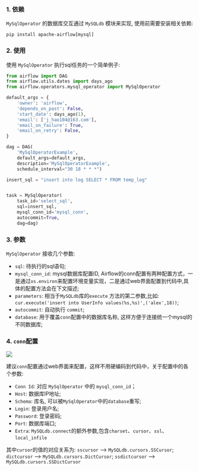 ### 1. 依赖
 `MySqlOperator` 的数据库交互通过 `MySQLdb` 模块来实现, 使用前需要安装相关依赖:
```Shell
pip install apache-airflow[mysql]
```
### 2. 使用

使用 `MySqlOperator` 执行sql任务的一个简单例子:
```Python
from airflow import DAG
from airflow.utils.dates import days_ago
from airflow.operators.mysql_operator import MySqlOperator

default_args = {
    'owner': 'airflow',
    'depends_on_past': False,
    'start_date': days_ago(1),
    'email': ['j_hao104@163.com'],
    'email_on_failure': True,
    'email_on_retry': False,
}

dag = DAG(
    'MySqlOperatorExample',
    default_args=default_args,
    description='MySqlOperatorExample',
    schedule_interval="30 18 * * *")

insert_sql = "insert into log SELECT * FROM temp_log"


task = MySqlOperator(
    task_id='select_sql',
    sql=insert_sql,
    mysql_conn_id='mysql_conn',
    autocommit=True,
    dag=dag)
```

### 3. 参数
`MySqlOperator` 接收几个参数:

  * `sql`: 待执行的sql语句;
  * `mysql_conn_id`: mysql数据库配置ID, Airflow的conn配置有两种配置方式，一是通过`os.environ`来配置环境变量实现，二是通过web界面配置到代码中,具体的配置方法会在下文描述;
  * `parameters`: 相当于`MySQLdb`库的`execute` 方法的第二参数,比如: `cur.execute('insert into UserInfo values(%s,%s)',('alex',18))`;
  * `autocommit`: 自动执行 `commit`;
  * `database`: 用于覆盖`conn`配置中的数据库名称, 这样方便于连接统一个mysql的不同数据库;

### 4. `conn`配置

![](http://qiniu.spiderpy.cn/20-7-7/175323.jpg)

建议`conn`配置通过web界面来配置，这样不用硬编码到代码中，关于配置中的各个参数:

  * `Conn Id`: 对应 `MySqlOperator` 中的 `mysql_conn_id`；
  * `Host`: 数据库IP地址;
  * `Schema`: 库名, 可以被`MySqlOperator`中的`database`重写;
  * `Login`: 登录用户名;
  * `Password`: 登录密码;
  * `Port`: 数据库端口;
  * `Extra`: `MySQLdb.connect`的额外参数,包含`charset`、`cursor`、`ssl`、`local_infile`
 
其中`cursor`的值的对应关系为: `sscursor` —> `MySQLdb.cursors.SSCursor`; `dictcursor` —> `MySQLdb.cursors.DictCursor`; `ssdictcursor` —> `MySQLdb.cursors.SSDictCursor`

